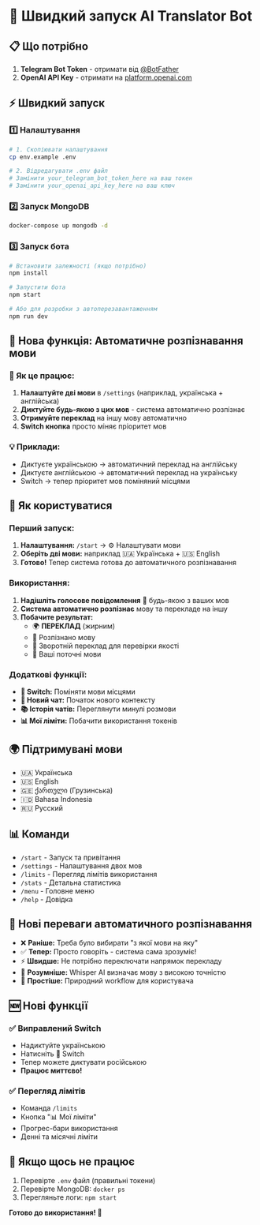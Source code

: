 # 🚀 Швидкий запуск AI Translator Bot

## 📋 Що потрібно
1. **Telegram Bot Token** - отримати від [@BotFather](https://t.me/botfather)
2. **OpenAI API Key** - отримати на [platform.openai.com](https://platform.openai.com/api-keys)

## ⚡ Швидкий запуск

### 1️⃣ Налаштування
```bash
# 1. Скопіювати налаштування
cp env.example .env

# 2. Відредагувати .env файл
# Замінити your_telegram_bot_token_here на ваш токен
# Замінити your_openai_api_key_here на ваш ключ
```

### 2️⃣ Запуск MongoDB
```bash
docker-compose up mongodb -d
```

### 3️⃣ Запуск бота
```bash
# Встановити залежності (якщо потрібно)
npm install

# Запустити бота
npm start

# Або для розробки з автоперезавантаженням
npm run dev
```

## 🧠 Нова функція: Автоматичне розпізнавання мови

### 🎯 Як це працює:
1. **Налаштуйте дві мови** в `/settings` (наприклад, українська + англійська)
2. **Диктуйте будь-якою з цих мов** - система автоматично розпізнає
3. **Отримуйте переклад** на іншу мову автоматично
4. **Switch кнопка** просто міняє пріоритет мов

### 💡 Приклади:
- Диктуєте українською → автоматичний переклад на англійську
- Диктуєте англійською → автоматичний переклад на українську
- Switch → тепер пріоритет мов поміняний місцями

## 🎤 Як користуватися

### Перший запуск:
1. **Налаштування:** `/start` → ⚙️ Налаштувати мови
2. **Оберіть дві мови:** наприклад 🇺🇦 Українська + 🇺🇸 English
3. **Готово!** Тепер система готова до автоматичного розпізнавання

### Використання:
1. **Надішліть голосове повідомлення** 🎤 будь-якою з ваших мов
2. **Система автоматично розпізнає** мову та перекладе на іншу
3. **Побачите результат:**
   - 🌍 **ПЕРЕКЛАД** (жирним)
   - 🎤 Розпізнано мову
   - 🔄 Зворотній переклад для перевірки якості
   - 🤖 Ваші поточні мови

### Додаткові функції:
- **🔄 Switch:** Поміняти мови місцями
- **💬 Новий чат:** Початок нового контексту
- **📚 Історія чатів:** Переглянути минулі розмови
- **📊 Мої ліміти:** Побачити використання токенів

## 🌍 Підтримувані мови
- 🇺🇦 Українська
- 🇺🇸 English
- 🇬🇪 ქართული (Грузинська)
- 🇮🇩 Bahasa Indonesia
- 🇷🇺 Русский

## 📊 Команди
- `/start` - Запуск та привітання
- `/settings` - Налаштування двох мов
- `/limits` - Перегляд лімітів використання
- `/stats` - Детальна статистика
- `/menu` - Головне меню
- `/help` - Довідка

## 🎉 Нові переваги автоматичного розпізнавання
- ❌ **Раніше:** Треба було вибирати "з якої мови на яку"
- ✅ **Тепер:** Просто говоріть - система сама зрозуміє!
- ⚡ **Швидше:** Не потрібно переключати напрямок перекладу
- 🧠 **Розумніше:** Whisper AI визначає мову з високою точністю
- 🎯 **Простіше:** Природний workflow для користувача

## 🆕 Нові функції

### ✅ Виправлений Switch
- Надиктуйте українською
- Натисніть 🔄 Switch  
- Тепер можете диктувати російською
- **Працює миттєво!**

### ✅ Перегляд лімітів
- Команда `/limits`
- Кнопка "📊 Мої ліміти"
- Прогрес-бари використання
- Денні та місячні ліміти

## 🚨 Якщо щось не працює
1. Перевірте `.env` файл (правильні токени)
2. Перевірте MongoDB: `docker ps`
3. Перегляньте логи: `npm start`

**Готово до використання! 🎉** 